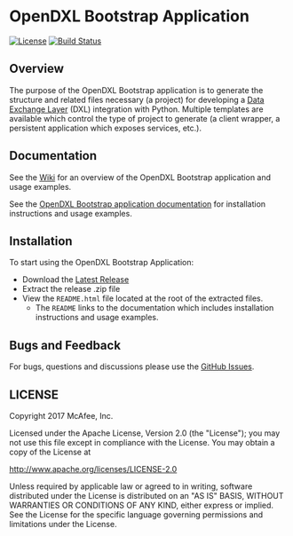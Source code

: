 # OpenDXL Bootstrap Application
[![License](https://img.shields.io/badge/License-Apache%202.0-blue.svg)](https://opensource.org/licenses/Apache-2.0)
[![Build Status](https://travis-ci.org/opendxl/opendxl-bootstrap-python.png?branch=master)](https://travis-ci.org/opendxl/opendxl-bootstrap-python)

## Overview

The purpose of the OpenDXL Bootstrap application is to generate the structure and related
files necessary (a project) for developing a [Data Exchange Layer](http://www.mcafee.com/us/solutions/data-exchange-layer.aspx) (DXL) integration with Python. Multiple templates are available which control the type of project to generate (a client wrapper, a persistent
application which exposes services, etc.).

## Documentation

See the [Wiki](https://github.com/opendxl/opendxl-bootstrap-python/wiki) for an overview of the OpenDXL Bootstrap application and usage examples.

See the [OpenDXL Bootstrap application documentation](https://opendxl.github.io/opendxl-bootstrap-python/pydoc) for
installation instructions and usage examples.

## Installation

To start using the OpenDXL Bootstrap Application:

* Download the [Latest Release](https://github.com/opendxl/opendxl-bootstrap-python/releases/latest)
* Extract the release .zip file
* View the `README.html` file located at the root of the extracted files.
  * The `README` links to the documentation which includes installation instructions and usage examples.
  
## Bugs and Feedback

For bugs, questions and discussions please use the [GitHub Issues](https://github.com/opendxl/opendxl-bootstrap-python/issues).

## LICENSE

Copyright 2017 McAfee, Inc.

Licensed under the Apache License, Version 2.0 (the "License"); you may not use this file except in compliance with the License. You may obtain a copy of the License at

http://www.apache.org/licenses/LICENSE-2.0

Unless required by applicable law or agreed to in writing, software distributed under the License is distributed on an "AS IS" BASIS, WITHOUT WARRANTIES OR CONDITIONS OF ANY KIND, either express or implied. See the License for the specific language governing permissions and limitations under the License.
